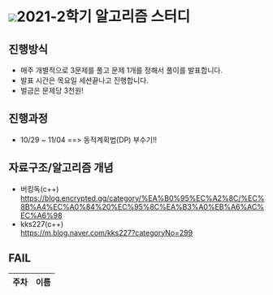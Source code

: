 # <img src="https://img.shields.io/badge/Python-3766AB?style=flat-square&logo=Python&logoColor=white"/>2021-2학기 알고리즘 스터디

## 진행방식
  - 매주 개별적으로 3문제를 풀고 문제 1개를 정해서 풀이를 발표합니다.
  - 발표 시간은 목요일 세션끝나고 진행합니다.
  - 벌금은 문제당 3천원!
  
## 진행과정
  - 10/29 ~ 11/04 ==> 동적계획법(DP) 부수기!!
  
## 자료구조/알고리즘 개념
- 버킹독(c++)<br> https://blog.encrypted.gg/category/%EA%B0%95%EC%A2%8C/%EC%8B%A4%EC%A0%84%20%EC%95%8C%EA%B3%A0%EB%A6%AC%EC%A6%98
- kks227(c++)<br> https://m.blog.naver.com/kks227?categoryNo=299

## FAIL 
|주차|이름|
|---|---|
